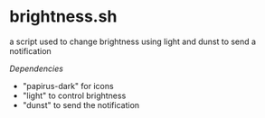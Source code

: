 # brightness.sh

a script used to change brightness using light and dunst to send a notification

*Dependencies* 

* "papirus-dark" for icons
*  "light" to control brightness
*   "dunst" to send the notification
